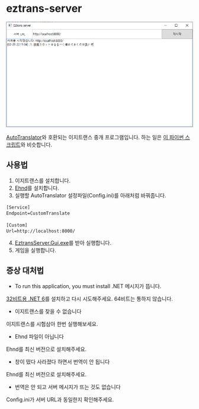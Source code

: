 # eztrans-server

[![프로그램 창 이미지](doc/main-window.png)](##eztrans-server)

[AutoTranslator](https://github.com/bbepis/XUnity.AutoTranslator)와 호환되는 이지트랜스 중개 프로그램입니다.
하는 일은 [이 파이썬 스크립트](https://github.com/HelloKS/ezTransWeb)와 비슷합니다.


## 사용법
1. 이지트랜스를 설치합니다.
2. [Ehnd](https://blog.naver.com/waltherp38/221062272423)를 설치합니다.
3. 실행할 AutoTranslator 설정파일(Config.ini)를 아래처럼 바꿔줍니다.
```
[Service]
Endpoint=CustomTranslate

[Custom]
Url=http://localhost:8000/
```
4. [EztransServer.Gui.exe](https://github.com/nanikit/eztrans-server/releases)를 받아 실행합니다.
5. 게임을 실행합니다.


## 증상 대처법
- To run this application, you must install .NET 메시지가 뜹니다.

[32비트용 .NET 6](https://dotnet.microsoft.com/en-us/download/dotnet/thank-you/runtime-desktop-6.0.1-windows-x86-installer)를 설치하고 다시 시도해주세요. 64비트는 통하지 않습니다.

- 이지트랜스를 찾을 수 없습니다

이지트랜스를 시험삼아 한번 실행해보세요.

- Ehnd 파일이 아닙니다

Ehnd를 최신 버전으로 설치해주세요.

- 창이 떴다 사라졌다 하면서 번역이 안 됩니다

Ehnd를 최신 버전으로 설치해주세요.

- 번역은 안 되고 서버 메시지가 뜨는 것도 없습니다

Config.ini가 서버 URL과 동일한지 확인해주세요.
